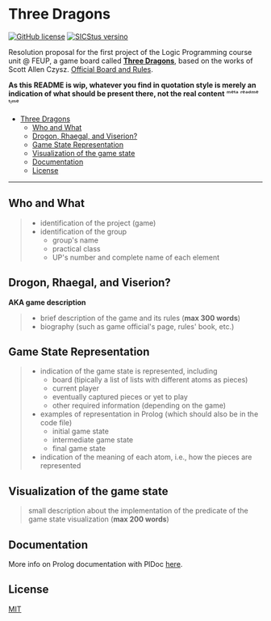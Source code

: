 # Three Dragons

[![GitHub license](https://img.shields.io/github/license/ctrlMarcio/feup-plog)](https://github.com/ctrlMarcio/feup-plog/blob/master/LICENSE) [![SICStus versino](https://img.shields.io/badge/SICStus-4.6.0-red)](https://sicstus.sics.se/)

Resolution proposal for the first project of the Logic Programming course unit @ FEUP, a game board called [**Three Dragons**](https://boardgamegeek.com/boardgame/306972/three-dragons), based on the works of Scott Allen Czysz.
[Official Board and Rules](https://drive.google.com/drive/folders/1xNoHSM08SChVW2TWtzU8Qje6m7hxrEYh).

**As this README is wip, whatever you find in quotation style is merely an indication of what should be present there, not the real content** ᵐᵉᵗᵃ ʳᵉᵃᵈᵐᵉ ᵗᶦᵐᵉ

- [Three Dragons](#three-dragons)
  - [Who and What](#who-and-what)
  - [Drogon, Rhaegal, and Viserion?](#drogon-rhaegal-and-viserion)
  - [Game State Representation](#game-state-representation)
  - [Visualization of the game state](#visualization-of-the-game-state)
  - [Documentation](#documentation)
  - [License](#license)

___

## Who and What

> - identification of the project (game)
> - identification of the group
>   - group's name
>   - practical class
>   - UP's number and complete name of each element

## Drogon, Rhaegal, and Viserion?

**AKA game description**

> - brief description of the game and its rules (**max 300 words**)
> - biography (such as game official's page, rules' book, etc.)

## Game State Representation

> - indication of the game state is represented, including
>   - board (tipically a list of lists with different atoms as pieces)
>   - current player
>   - eventually captured pieces or yet to play
>   - other required information (depending on the game)
> - examples of representation in Prolog (which should also be in the code file)
>   - initial game state
>   - intermediate game state
>   - final game state
> - indication of the meaning of each atom, i.e., how the pieces are represented

## Visualization of the game state

> small description about the implementation of the predicate of the game state visualization (**max 200 words**)

## Documentation

More info on Prolog documentation with PlDoc [here](https://www.swi-prolog.org/pldoc/doc_for?object=section(%27packages/pldoc.html%27)).

## License

[MIT](https://opensource.org/licenses/MIT)